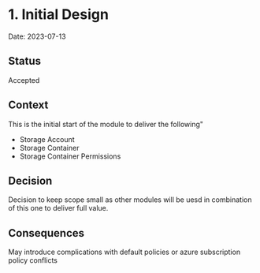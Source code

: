 # 1. Initial Design

Date: 2023-07-13

## Status

Accepted

## Context

This is the initial start of the module to deliver the following"
* Storage Account
* Storage Container
* Storage Container Permissions


## Decision

Decision to keep scope small as other modules will be uesd in combination of this one to deliver full value.

## Consequences

May introduce complications with default policies or azure subscription policy conflicts